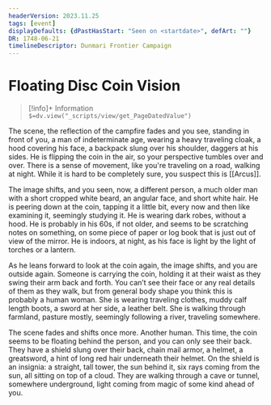 ```yaml
---
headerVersion: 2023.11.25
tags: [event]
displayDefaults: {dPastHasStart: "Seen on <startdate>", defArt: ""}
DR: 1748-06-21
timelineDescriptor: Dunmari Frontier Campaign
---
```

# Floating Disc Coin Vision
>[!info]+ Information  
> `$=dv.view("_scripts/view/get_PageDatedValue")`

The scene, the reflection of the campfire fades and you see, standing in front of you, a man of indeterminate age, wearing a heavy traveling cloak, a hood covering his face, a backpack slung over his shoulder, daggers at his sides. He is flipping the coin in the air, so your perspective tumbles over and over. There is a sense of movement, like you're traveling on a road, walking at night. While it is hard to be completely sure, you suspect this is [[Arcus]].

The image shifts, and you seen, now, a different person, a much older man with a short cropped white beard, an angular face, and short white hair. He is peering down at the coin, tapping it a little bit, every now and then like examining it, seemingly studying it. He is wearing dark robes, without a hood. He is probably in his 60s, if not older, and seems to be scratching notes on something, on some piece of paper or log book that is just out of view of the mirror. He is indoors, at night, as his face is light by the light of torches or a lantern. 

As he leans forward to look at the coin again, the image shifts, and you are outside again. Someone is carrying the coin, holding it at their waist as they swing their arm back and forth. You can’t see their face or any real details of them as they walk, but from general body shape you think this is probably a human woman. She is wearing traveling clothes, muddy calf length boots, a sword at her side, a leather belt. She is walking through farmland, pasture mostly, seemingly following a river, traveling somewhere. 

The scene fades and shifts once more. Another human. This time, the coin seems to be floating behind the person, and you can only see their back. They have a shield slung over their back, chain mail armor, a helmet, a greatsword, a hint of long red hair underneath their helmet. On the shield is an insignia: a straight, tall tower, the sun behind it, six rays coming from the sun, all sitting on top of a cloud. They are walking through a cave or tunnel, somewhere underground, light coming from magic of some kind ahead of you. 